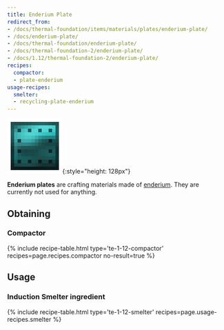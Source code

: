 ```yaml
---
title: Enderium Plate
redirect_from:
- /docs/thermal-foundation/items/materials/plates/enderium-plate/
- /docs/enderium-plate/
- /docs/thermal-foundation/enderium-plate/
- /docs/thermal-foundation-2/enderium-plate/
- /docs/1.12/thermal-foundation-2/enderium-plate/
recipes:
  compactor:
  - plate-enderium
usage-recipes:
  smelter:
  - recycling-plate-enderium
---
```


![Enderium plate](/assets/images/thermal-foundation-2/plate-enderium.png){:style="height: 128px"}


**Enderium plates** are crafting materials made of
[enderium](../enderium-ingot/). They are currently not used for anything.


Obtaining
---------

### Compactor
{% include recipe-table.html type='te-1-12-compactor' recipes=page.recipes.compactor no-result=true %}


Usage
-----

### Induction Smelter ingredient
{% include recipe-table.html type='te-1-12-smelter' recipes=page.usage-recipes.smelter %}
